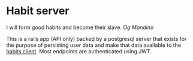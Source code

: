 # Habit server

I will form good habits and become their slave.
_Og Mandino_

This is a rails app (API only) backed by a postgresql server that exists for the purpose of persisting user data and make that data available to the [habits client](https://github.com/davidcoutts23/habits-client). Most endpoints are authenticated using JWT.
